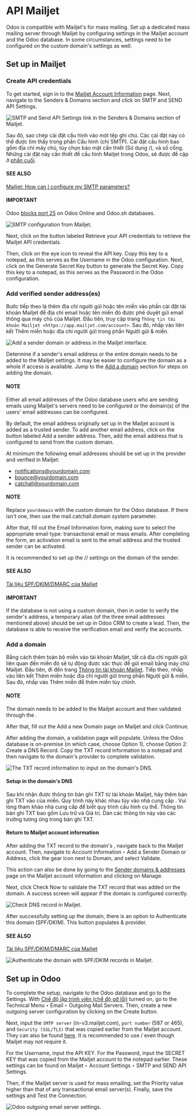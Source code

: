 # API Mailjet

Odoo is compatible with Mailjet's  for mass mailing.
Set up a dedicated mass mailing server through Mailjet by configuring settings in the Mailjet
account and the Odoo database. In some circumstances, settings need to be configured on the custom
domain's  settings as well.

## Set up in Mailjet

### Create API credentials

To get started, sign in to the [Mailjet Account Information](https://app.mailjet.com/account)
page. Next, navigate to the Senders & Domains section and click on SMTP and
SEND API Settings.

![SMTP and Send API Settings link in the Senders & Domains section of Mailjet.](mailjet_api/api-settings.png)

Sau đó, sao chép cài đặt cấu hình  vào một tệp ghi chú. Các cài đặt này có thể được tìm thấy trong phần Cấu hình (chỉ SMTP). Cài đặt cấu hình  bao gồm địa chỉ máy chủ, tùy chọn bảo mật cần thiết (Sử dụng /), và số cổng. Những cài đặt này cần thiết để cấu hình Mailjet trong Odoo, sẽ được đề cập ở [phần cuối](#maintain-mailjet-api-odoo-setup).

#### SEE ALSO
[Mailjet: How can I configure my SMTP parameters?](https://documentation.mailjet.com/hc/articles/360043229473)

#### IMPORTANT
Odoo [blocks port 25](email_servers_outbound.md#email-outbound-port-restriction) on Odoo Online and Odoo.sh
databases.

![SMTP configuration from Mailjet.](mailjet_api/smtp-config.png)

Next, click on the button labeled Retrieve your API credentials to retrieve the Mailjet
API credentials.

Then, click on the eye icon to reveal the API key. Copy this key to a notepad, as this
serves as the Username in the Odoo configuration. Next, click on the
Generate Secret Key button to generate the Secret Key. Copy this key to a
notepad, as this serves as the Password in the Odoo configuration.

### Add verified sender address(es)

Bước tiếp theo là thêm địa chỉ người gửi hoặc tên miền vào phần cài đặt tài khoản Mailjet để địa chỉ email hoặc tên miền đó được phê duyệt gửi email thông qua máy chủ của Mailjet. Đầu tiên, truy cập trang `Thông tin tài khoản Mailjet <https://app.mailjet.com/account>`. Sau đó, nhấp vào liên kết Thêm miền hoặc địa chỉ người gửi trong phần Người gửi & miền.

![Add a sender domain or address in the Mailjet interface.](mailjet_api/add-domain-email.png)

Determine if a sender's email address or the entire domain needs to be added to the Mailjet
settings. It may be easier to configure the domain as a whole if 
access is available. Jump to the [Add a domain](#maintain-mailjet-api-add-domain) section for
steps on adding the domain.

#### NOTE
Either all email addresses of the Odoo database users who are sending emails using Mailjet's
servers need to be configured or the domain(s) of the users' email addresses can be configured.

By default, the email address originally set up in the Mailjet account is added as a trusted
sender. To add another email address, click on the button labeled Add a sender address.
Then, add the email address that is configured to send from the custom domain.

At minimum the following email addresses should be set up in the provider and verified in Mailjet:

- notifications@yourdomain.com
- bounce@yourdomain.com
- catchall@yourdomain.com

#### NOTE
Replace `yourdomain` with the custom domain for the Odoo database. If there isn't one, then use
the mail.catchall.domain system parameter.

After that, fill out the Email Information form, making sure to select the appropriate
email type: transactional email or mass emails. After completing the form, an activation email is
sent to the email address and the trusted sender can be activated.

It is recommended to set up the // settings on the domain of the sender.

#### SEE ALSO
[Tài liệu SPF/DKIM/DMARC của Mailjet](https://documentation.mailjet.com/hc/articles/360042412734-Authenticating-Domains-with-SPF-DKIM)

#### IMPORTANT
If the database is not using a custom domain, then in order to verify the sender's address, a
temporary alias (of the three email addresses mentioned above) should be set up in Odoo CRM to
create a lead. Then, the database is able to receive the verification email and verify the
accounts.

<a id="maintain-mailjet-api-add-domain"></a>

### Add a domain

Bằng cách thêm toàn bộ miền vào tài khoản Mailjet, tất cả địa chỉ người gửi liên quan đến miền đó sẽ tự động được xác thực để gửi email bằng máy chủ Mailjet. Đầu tiên, đi đến trang [Thông tin tài khoản Mailjet](https://app.mailjet.com/account). Tiếp theo, nhấp vào liên kết Thêm miền hoặc địa chỉ người gửi trong phần Người gửi & miền. Sau đó, nhấp vào Thêm miền để thêm miền tùy chỉnh.

#### NOTE
The domain needs to be added to the Mailjet account and then validated through the .

After that, fill out the Add a new Domain page on Mailjet and click
Continue.

After adding the domain, a validation page will populate. Unless the Odoo database is on-premise
(in which case, choose Option 1), choose Option 2: Create a DNS Record.
Copy the TXT record information to a notepad and then navigate to the domain's  provider to complete validation.

![The TXT record information to input on the domain's DNS.](mailjet_api/host-value-dns.png)

#### Setup in the domain's DNS

Sau khi nhận được thông tin bản ghi TXT từ tài khoản Mailjet, hãy thêm bản ghi TXT vào  của miền. Quy trình này khác nhau tùy vào nhà cung cấp . Vui lòng tham khảo nhà cung cấp để biết quy trình cấu hình cụ thể. Thông tin bản ghi TXT bao gồm Lưu trữ và Giá trị. Dán các thông tin này vào các trường tương ứng trong bản ghi TXT.

#### Return to Mailjet account information

After adding the TXT record to the domain's , navigate back to the
Mailjet account. Then, navigate to Account Information ‣ Add a Sender Domain or
Address, click the gear icon next to Domain, and select Validate.

This action can also be done by going to the [Sender domains & addresses](https://app.mailjet.com/account/sender) page on the Mailjet account information and clicking on Manage.

Next, click Check Now to validate the TXT record that was added on the domain. A
success screen will appear if the domain is configured correctly.

![Check DNS record in Mailjet.](mailjet_api/check-dns.png)

After successfully setting up the domain, there is an option to Authenticate this domain
(SPF/DKIM). This button populates  &  provider.

#### SEE ALSO
[Tài liệu SPF/DKIM/DMARC của Mailjet](https://documentation.mailjet.com/hc/articles/360042412734-Authenticating-Domains-with-SPF-DKIM)

![Authenticate the domain with SPF/DKIM records in Mailjet.](mailjet_api/authenticate.png)

<a id="maintain-mailjet-api-odoo-setup"></a>

## Set up in Odoo

To complete the setup, navigate to the Odoo database and go to the Settings. With
[Chế độ lập trình viên (chế độ gỡ lỗi)](../developer_mode.md#developer-mode) turned on, go to the Technical Menu ‣ Email ‣ Outgoing
Mail Servers. Then, create a new outgoing server configuration by clicking on the
Create button.

Next, input the `SMTP server` (in-v3.mailjet.com), `port number` (587 or 465), and `Security
(SSL/TLS)` that was copied earlier from the Mailjet account. They can also be found [here](https://app.mailjet.com/account/setup). It is recommended to use / even though Mailjet may not require it.

For the Username, input the API KEY. For the Password, input
the SECRET KEY that was copied from the Mailjet account to the notepad earlier. These
settings can be found on Mailjet ‣  Account Settings ‣ SMTP and SEND API
Settings.

Then, if the Mailjet server is used for mass emailing, set the Priority value higher
than that of any transactional email server(s). Finally, save the settings and Test the
Connection.

![Odoo outgoing email server settings.](mailjet_api/server-settings.png)

